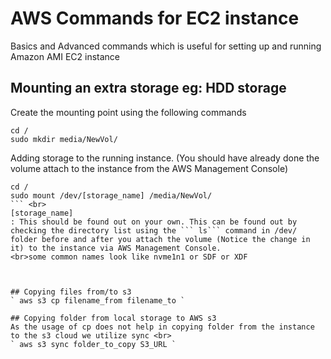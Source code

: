 
# AWS Commands for EC2 instance
 
Basics and Advanced commands which is useful for setting up and running Amazon AMI EC2 instance
 
## Mounting an extra storage eg: HDD storage  

Create the mounting point using the following commands  
```
cd /
sudo mkdir media/NewVol/
```
Adding storage to the running instance. (You should have already done the volume attach to the instance from the AWS Management Console)
```
cd /
sudo mount /dev/[storage_name] /media/NewVol/
``` <br>
[storage_name] 
: This should be found out on your own. This can be found out by checking the directory list using the ``` ls``` command in /dev/ folder before and after you attach the volume (Notice the change in it) to the instance via AWS Management Console.
<br>some common names look like nvme1n1 or SDF or XDF
  


## Copying files from/to s3 
` aws s3 cp filename_from filename_to `

## Copying folder from local storage to AWS s3 
As the usage of cp does not help in copying folder from the instance to the s3 cloud we utilize sync <br>
` aws s3 sync folder_to_copy S3_URL `
